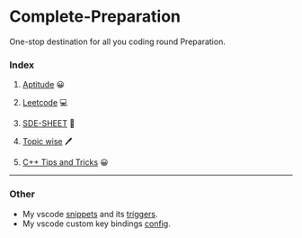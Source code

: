 # Complete-Preparation

One-stop destination for all you coding round Preparation.

### Index

1. [Aptitude](Aptitude) 😀

2. [Leetcode](Leetcode) 💻

3. [SDE-SHEET](SDE-SHEET) 📄

4. [Topic wise](Topic_wise) 🖊️

5. [C++ Tips and Tricks](./cpp_tips_and_tricks.md) 😀

---

### Other

-   My vscode [snippets](./vscode_snippet_cpp.json) and its [triggers](./vscode_snippet_triggers.txt).
-   My vscode custom key bindings [config](./vscode_key_bindings.json).

